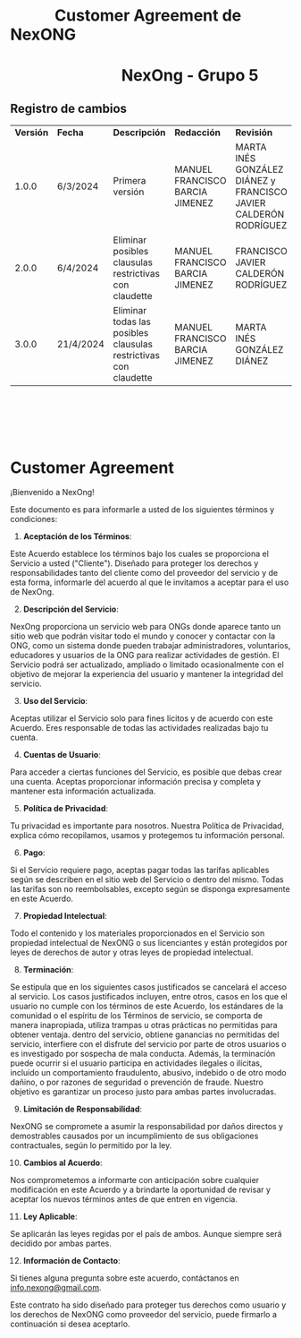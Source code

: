 # &nbsp;&nbsp;&nbsp;&nbsp;&nbsp;&nbsp;&nbsp;&nbsp;&nbsp;&nbsp;&nbsp; Customer Agreement de NexONG
# &nbsp;&nbsp;&nbsp;&nbsp;&nbsp;&nbsp;&nbsp;&nbsp;&nbsp;&nbsp;&nbsp;&nbsp;&nbsp;&nbsp;&nbsp;&nbsp;&nbsp;&nbsp;&nbsp;&nbsp;&nbsp;&nbsp;&nbsp;&nbsp;&nbsp;&nbsp;&nbsp;&nbsp;&nbsp; NexOng - Grupo 5



## Registro de cambios


<table>
  <tr>
   <td><strong>Versión</strong>
   </td>
   <td><strong>Fecha</strong>
   </td>
   <td><strong>Descripción</strong>
   </td>
   <td><strong>Redacción</strong>
   </td>
   <td><strong>Revisión</strong>
   </td>
  </tr>
  <tr>
   <td>1.0.0</td>
   <td>6/3/2024</td>
   <td>Primera versión</td>
   <td>MANUEL FRANCISCO BARCIA JIMENEZ</td>
   <td>MARTA INÉS GONZÁLEZ DIÁNEZ y FRANCISCO JAVIER CALDERÓN RODRÍGUEZ</td>
  </tr>
  <tr>
   <td>2.0.0</td>
   <td>6/4/2024</td>
   <td>Eliminar posibles clausulas restrictivas con claudette</td>
   <td>MANUEL FRANCISCO BARCIA JIMENEZ</td>
   <td>FRANCISCO JAVIER CALDERÓN RODRÍGUEZ</td>
  </tr>
  <tr>
   <td>3.0.0</td>
   <td>21/4/2024</td>
   <td>Eliminar todas las posibles clausulas restrictivas con claudette</td>
   <td>MANUEL FRANCISCO BARCIA JIMENEZ</td>
   <td>MARTA INÉS GONZÁLEZ DIÁNEZ</td>
  </tr>
</table>



<br/>

# 

<br/>

# Customer Agreement 
 
¡Bienvenido a NexOng!

Este documento es para informarle a usted de los siguientes términos y condiciones:

1. **Aceptación de los Términos**:

Este Acuerdo establece los términos bajo los cuales se proporciona el Servicio a usted ("Cliente").  Diseñado para proteger los derechos y responsabilidades tanto del cliente como del proveedor del servicio y de esta forma, informarle del acuerdo al que le invitamos a aceptar para el uso de NexOng.

2. **Descripción del Servicio**:

NexOng proporciona un servicio web para ONGs donde aparece tanto un sitio web que podrán visitar todo el mundo y conocer y contactar con la ONG, como un sistema donde pueden trabajar administradores, voluntarios, educadores y usuarios de la ONG para realizar actividades de gestión. El Servicio podrá ser actualizado, ampliado o limitado ocasionalmente con el objetivo de mejorar la experiencia del usuario y mantener la integridad del servicio.


3. **Uso del Servicio**:

Aceptas utilizar el Servicio solo para fines lícitos y de acuerdo con este Acuerdo. Eres responsable de todas las actividades realizadas bajo tu cuenta.

4. **Cuentas de Usuario**:

Para acceder a ciertas funciones del Servicio, es posible que debas crear una cuenta. Aceptas proporcionar información precisa y completa y mantener esta información actualizada.

5. **Política de Privacidad**:

Tu privacidad es importante para nosotros. Nuestra Política de Privacidad, explica cómo recopilamos, usamos y protegemos tu información personal.

6. **Pago**:

Si el Servicio requiere pago, aceptas pagar todas las tarifas aplicables según se describen en el sitio web del Servicio o dentro del mismo. Todas las tarifas son no reembolsables, excepto según se disponga expresamente en este Acuerdo.

7. **Propiedad Intelectual**:

Todo el contenido y los materiales proporcionados en el Servicio son propiedad intelectual de NexONG o sus licenciantes y están protegidos por leyes de derechos de autor y otras leyes de propiedad intelectual.

8. **Terminación**:

 Se estipula que en los siguientes casos justificados se cancelará el acceso al servicio. Los casos justificados incluyen, entre otros, casos en los que el usuario no cumple con los términos de este Acuerdo, los estándares de la comunidad o el espíritu de los Términos de servicio, se comporta de manera inapropiada, utiliza trampas u otras prácticas no permitidas para obtener ventaja. dentro del servicio, obtiene ganancias no permitidas del servicio, interfiere con el disfrute del servicio por parte de otros usuarios o es investigado por sospecha de mala conducta. Además, la terminación puede ocurrir si el usuario participa en actividades ilegales o ilícitas, incluido un comportamiento fraudulento, abusivo, indebido o de otro modo dañino, o por razones de seguridad o prevención de fraude. Nuestro objetivo es garantizar un proceso justo para ambas partes involucradas.


9. **Limitación de Responsabilidad**:

NexONG se compromete a asumir la responsabilidad por daños directos y demostrables causados por un incumplimiento de sus obligaciones contractuales, según lo permitido por la ley.

10. **Cambios al Acuerdo**:

Nos comprometemos a informarte con anticipación sobre cualquier modificación en este Acuerdo y a brindarte la oportunidad de revisar y aceptar los nuevos términos antes de que entren en vigencia. 

11. **Ley Aplicable**:

Se aplicarán las leyes regidas por el país de ambos. Aunque siempre será decidido por ambas partes.

12. **Información de Contacto**:

Si tienes alguna pregunta sobre este acuerdo, contáctanos en info.nexong@gmail.com.

Este contrato ha sido diseñado para proteger tus derechos como usuario y los derechos de NexONG como proveedor del servicio, puede firmarlo a continuación si desea aceptarlo.
